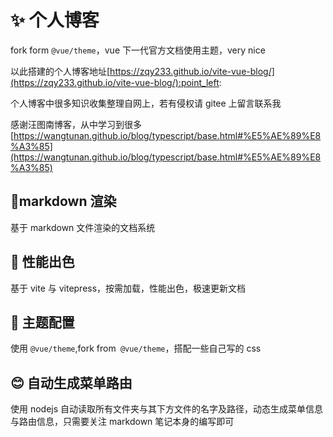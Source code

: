 # ✨ 个人博客

fork form `@vue/theme`，vue 下一代官方文档使用主题，very nice

以此搭建的个人博客地址[https://zqy233.github.io/vite-vue-blog/](https://zqy233.github.io/vite-vue-blog/):point_left:

个人博客中很多知识收集整理自网上，若有侵权请 gitee 上留言联系我

感谢汪图南博客，从中学习到很多
[https://wangtunan.github.io/blog/typescript/base.html#%E5%AE%89%E8%A3%85](https://wangtunan.github.io/blog/typescript/base.html#%E5%AE%89%E8%A3%85)

## 🎉markdown 渲染

基于 markdown 文件渲染的文档系统

## 🚀 性能出色

基于 vite 与 vitepress，按需加载，性能出色，极速更新文档

## 🌈 主题配置

使用 `@vue/theme`,fork from` @vue/theme`，搭配一些自己写的 css

## 😊 自动生成菜单路由

使用 nodejs 自动读取所有文件夹与其下方文件的名字及路径，动态生成菜单信息与路由信息，只需要关注 markdown 笔记本身的编写即可
